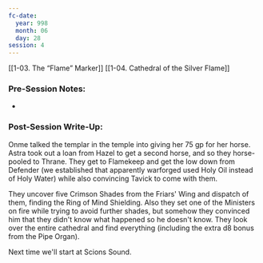 ```yaml
---
fc-date:
  year: 998
  month: 06
  day: 28
session: 4
---
```

[[1-03. The “Flame” Marker]] [[1-04. Cathedral of the Silver Flame]]

### Pre-Session Notes:
* 


### Post-Session Write-Up:
Onme talked the templar in the temple into giving her 75 gp for her horse. Astra took out a loan from Hazel to get a second horse, and so they horse-pooled to Thrane. They get to Flamekeep and get the low down from Defender (we established that apparently warforged used Holy Oil instead of Holy Water) while also convincing Tavick to come with them.

They uncover five Crimson Shades from the Friars' Wing and dispatch of them, finding the Ring of Mind Shielding. Also they set one of the Ministers on fire while trying to avoid further shades, but somehow they convinced him that they didn't know what happened so he doesn't know. They look over the entire cathedral and find everything (including the extra d8 bonus from the Pipe Organ).

Next time we'll start at Scions Sound.